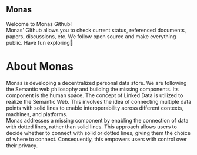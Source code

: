 ## Monas
Welcome to Monas Github!  
Monas' GIthub allows you to check current status, referenced documents, papers, discussions, etc. We follow open source and make everything public. Have fun exploring👋
# About Monas
Monas is developing a decentralized personal data store. We are following the Semantic web philosophy and building the missing components. Its component is the human space. The concept of Linked Data is utilized to realize the Semantic Web. This involves the idea of connecting multiple data points with solid lines to enable interoperability across different contexts, machines, and platforms.  
Monas addresses a missing component by enabling the connection of data with dotted lines, rather than solid lines. This approach allows users to decide whether to connect with solid or dotted lines, giving them the choice of where to connect. Consequently, this empowers users with control over their privacy.
